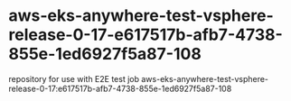 # aws-eks-anywhere-test-vsphere-release-0-17-e617517b-afb7-4738-855e-1ed6927f5a87-108
repository for use with E2E test job aws-eks-anywhere-test-vsphere-release-0-17:e617517b-afb7-4738-855e-1ed6927f5a87-108

